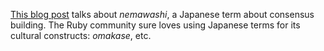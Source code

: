 [This blog post](https://hyperbo.la/w/nemawashi/) talks about _nemawashi_, a
Japanese term about consensus building.  The Ruby community sure loves using 
Japanese terms for its cultural constructs: _omakase_, etc.
